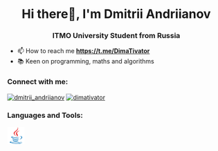 <h1 align="center">Hi there👋, I'm Dmitrii Andriianov</h1>
<h3 align="center">ITMO University Student from Russia</h3>

- 📫 How to reach me **https://t.me/DimaTivator**
- 📚 Keen on programming, maths and algorithms

<h3 align="left">Connect with me:</h3>
<p align="left">
<a href="https://codeforces.com/profile/dmitrii_andriianov" target="blank"><img align="center" src="https://raw.githubusercontent.com/rahuldkjain/github-profile-readme-generator/master/src/images/icons/Social/codeforces.svg" alt="dmitrii_andriianov" height="30" width="40" /></a>
<a href="https://www.leetcode.com/dimativator" target="blank"><img align="center" src="https://raw.githubusercontent.com/rahuldkjain/github-profile-readme-generator/master/src/images/icons/Social/leet-code.svg" alt="dimativator" height="30" width="40" /></a>
</p>

<h3 align="left">Languages and Tools:</h3>
<p align="left"> <a href="https://www.java.com" target="_blank" rel="noreferrer"> <img src="https://raw.githubusercontent.com/devicons/devicon/master/icons/java/java-original.svg" alt="java" width="40" height="40"/> </a> </p>
